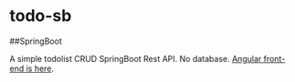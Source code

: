 # todo-sb

##SpringBoot

A simple todolist CRUD SpringBoot Rest API.
No database.
[Angular front-end is here](https://github.com/polmic/todo-ng).
